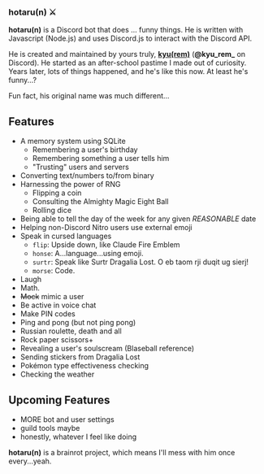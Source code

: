 ### hotaru(n) ⚔️

**hotaru(n)** is a Discord bot that does ... funny things. He is written with Javascript (Node.js) and uses Discord.js to interact with the Discord API.

He is created and maintained by yours truly, [**kyu(rem)**](https://monoyoshi.github.io/) (**@kyu_rem_** on Discord). He started as an after-school pastime I made out of curiosity. Years later, lots of things happened, and he's like this now. At least he's funny...?

Fun fact, his original name was much different...

## Features
- A memory system using SQLite
  - Remembering a user's birthday
  - Remembering something a user tells him
  - "Trusting" users and servers
- Converting text/numbers to/from binary
- Harnessing the power of RNG
  - Flipping a coin
  - Consulting the Almighty Magic Eight Ball
  - Rolling dice
- Being able to tell the day of the week for any given *REASONABLE* date
- Helping non-Discord Nitro users use external emoji
- Speak in cursed languages
  - `flip`: Upside down, like Claude Fire Emblem
  - `honse`: A...language...using emoji.
  - `surtr`: Speak like Surtr Dragalia Lost. O eb taom rji duqit ug sierj!
  - `morse`: Code.
- Laugh
- Math.
- ~~Mock~~ mimic a user
- Be active in voice chat
- Make PIN codes
- Ping and pong (but not ping pong)
- Russian roulette, death and all
- Rock paper scissors+
- Revealing a user's soulscream (Blaseball reference)
- Sending stickers from Dragalia Lost
- Pokémon type effectiveness checking
- Checking the weather

## Upcoming Features
- MORE bot and user settings
- guild tools maybe
- honestly, whatever I feel like doing

**hotaru(n)** is a brainrot project, which means I'll mess with him once every...yeah.